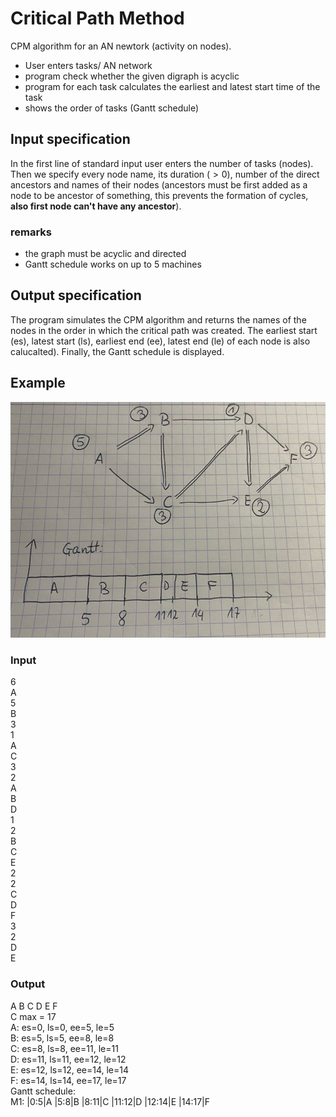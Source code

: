 # Critical Path Method

CPM algorithm for an AN newtork (activity on nodes).
* User enters tasks/ AN network
* program check whether the given digraph is acyclic
* program for each task calculates the earliest and latest start time of the task
* shows the order of tasks (Gantt schedule)

## Input specification
In the first line of standard input user enters the number of tasks (nodes). Then we specify every node name, its duration $(>0)$, number of the direct ancestors and names of their nodes (ancestors must be first added as a node to be ancestor of something, this prevents the formation of cycles, **also first node can't have any ancestor**).

### remarks
* the graph must be acyclic and directed
* Gantt schedule works on up to 5 machines

## Output specification
The program simulates the CPM algorithm and returns the names of the nodes in the order
in which the critical path was created. The earliest start (es), latest start (ls), earliest end (ee),
latest end (le) of each node is also calucalted). Finally, the Gantt schedule is displayed.

## Example
![Screenshot](example.jpg)

### Input
6 </br>
A </br>
5 </br>
B </br>
3 </br>
1 </br>
A </br>
C </br>
3 </br>
2 </br>
A </br>
B </br>
D </br>
1 </br>
2 </br>
B </br>
C </br>
E </br>
2 </br>
2 </br>
C </br>
D </br>
F </br>
3 </br>
2 </br>
D </br>
E </br>

### Output
A B C D E F </br>
C max = 17 </br>
A: es=0, ls=0, ee=5, le=5 </br>
B: es=5, ls=5, ee=8, le=8 </br>
C: es=8, ls=8, ee=11, le=11 </br>
D: es=11, ls=11, ee=12, le=12 </br>
E: es=12, ls=12, ee=14, le=14 </br>
F: es=14, ls=14, ee=17, le=17 </br>
Gantt schedule:  </br>
M1: |0:5|A |5:8|B |8:11|C |11:12|D |12:14|E |14:17|F </br>


